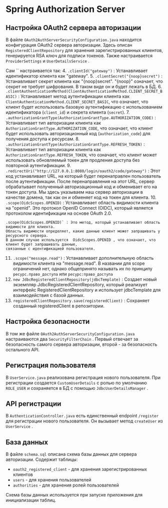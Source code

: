 # Spring Authorization Server

## Настройка OAuth2 сервера авторизации
В файле  `OAuth2AuthServerSecurityConfiguration.java`  находится конфигурация OAuth2 сервера авторизации.
Здесь описан  `RegisteredClientRepository`  для хранения зарегистрированных клиентов, генерируется RSA ключ для подписи токенов.
Также настраивается  `ProviderSettings`  и  `UserDetailsService` .

Сам `` настраивается так: 
4.  `.clientId("gateway")` : Устанавливает идентификатор клиента как "gateway".
5.  `.clientSecret("{noop}secret")` : Устанавливает секрет клиента как "{noop}secret". "{noop}" означает, что секрет не требует шифрования. В таком виде он и будет лежать в БД.
6.  `.clientAuthenticationMethod(ClientAuthenticationMethod.CLIENT_SECRET_BASIC)` : Устанавливает метод аутентификации клиента как `ClientAuthenticationMethod.CLIENT_SECRET_BASIC`, что означает, что клиент будет использовать базовую аутентификацию с использованием идентификатора (`client_id`) и секрета клиента (`secret`).
7.  `.authorizationGrantType(AuthorizationGrantType.AUTHORIZATION_CODE)` : Устанавливает тип авторизации клиента как `AuthorizationGrantType.AUTHORIZATION_CODE`, что означает, что клиент будет использовать авторизационный код (`authorization_code`) для получения доступа к ресурсам.
8.  `.authorizationGrantType(AuthorizationGrantType.REFRESH_TOKEN)` : Устанавливает тип авторизации клиента как `AuthorizationGrantType.REFRESH_TOKEN`, что означает, что клиент может использовать обновляемый токен для продления доступа без повторной аутентификации.
9.  `.redirectUri("http://127.0.0.1:8080/login/oauth2/code/gateway")` : Этот код устанавливает URL, на который будет перенаправлен пользователь после аутентификации. После перенаправления на этот URL, сервер обрабатывает полученный авторизационный код и обменивает его на токен доступа. 
Мы здесь указываем наш сервер авторизации в качестве домена, так как он и обменяет код на токен для клиента.
10.  `.scope(OidcScopes.OPENID)` : Устанавливает область видимости клиента на "openid". Это протокол OpenID Connect (OIDC), который является протоколом идентификации на основе OAuth 2.0. 

```
.scope(OidcScopes.OPENID)` : Это метод, который устанавливает область видимости для клиента. 
Область видимости определяет, какие данные клиент может запрашивать у ресурсного сервера. 
В данном случае используется  OidcScopes.OPENID , что означает, что клиент будет запрашивать данные, 
связанные с идентификацией пользователя.
```
11.  `.scope("message.read")` : Устанавливает дополнительную область видимости клиента на "message.read". В названии для scope ограничений нет, однако общепринято называть их по принципу `ресурс.право_доступа` или `ресурс:право_доступа`
12.  `new JdbcRegisteredClientRepository(jdbcTemplate)` : Создает новый экземпляр JdbcRegisteredClientRepository, который реализует интерфейс RegisteredClientRepository и использует jdbcTemplate для взаимодействия с базой данных.
13.  `registeredClientRepository.save(registeredClient)` : Сохраняет созданный registeredClient в репозитории.

## Настройка безопасности
В том же файле  `OAuth2AuthServerSecurityConfiguration.java`  настраиваются два  `SecurityFilterChain` .
Первый отвечает за безопасность самого сервера авторизации, второй - за безопасность остального API.

## Регистрация пользователя
В  `UserService.java`  реализована регистрация нового пользователя. При регистрации создается  `CustomUserDetails`  с ролью по умолчанию `ROLE_USER`  и сохраняется в БД с помощью  `JdbcUserDetailsManager` .

## API регистрации
В  `AuthenticationController.java`  есть единственный endpoint  `/register`  для регистрации нового пользователя. Он вызывает метод  `createUser`  из  `UserService` .

## База данных
В файле  `schema.sql`  описана схема базы данных для сервера авторизации.
Содержит таблицы:

-  `oauth2_registered_client`  - для хранения зарегистрированных клиентов
-  `users`  - для хранения пользователей
-  `authorities`  - для хранения ролей пользователей

Схема базы данных используется при запуске приложения для инициализации таблиц.